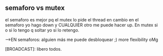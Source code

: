 semaforo vs mutex
-----------------------------
el semaforo es mejor pq el mutex lo pide el thread en cambio en el semaforo yo hago down y CUALQUIER otro me puede hacer up.
En mutex si o si lo tengo q soltar yo si lo retengo.

-->EN semaforos: alguien más me puede desbloquear ;) more flexibility oMg


[BROADCAST]: libero todos.